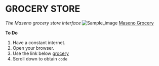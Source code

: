# GROCERY STORE 
*The Maseno grocery store interface*
![Sample_image](https://th.bing.com/th/id/R.1c22fb35213102db134de3e36d503868?rik=vrBFd%2fhz%2bqb5VQ&pid=ImgRaw&r=0)
[Maseno Grocery](https://www.jumia.co.ke/pasta-noodles/)

**To Do**
1. Have a constant internet.
2. Open your browser.
3. Use the link below
    [grocery](https://www.jumia.co.ke/pasta-noodles/)
4. Scroll down to obtain 
`code` 